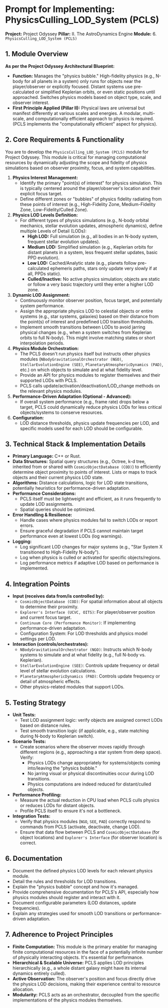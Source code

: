 # Prompt for Implementing: PhysicsCulling_LOD_System (PCLS)

**Project:** Project Odyssey
**Pillar:** II. The AstroDynamics Engine
**Module:** 6. `PhysicsCulling_LOD_System (PCLS)`

## 1. Module Overview

**As per the Project Odyssey Architectural Blueprint:**

* **Function:** Manages the "physics bubble." High-fidelity physics (e.g., N-body for all planets in a system) only runs for objects near the player/observer or explicitly focused. Distant systems use pre-calculated or simplified Keplerian orbits, or even static positions until approached. Switches physics models based on object type, scale, and observer interest.
* **First Principle Applied (Pillar II):** Physical laws are universal but manifest differently at various scales and energies. A modular, multi-scale, and computationally efficient approach to physics is required. (PCLS implements the "computationally efficient" aspect for physics).

## 2. Core Requirements & Functionality

You are to develop the `PhysicsCulling_LOD_System (PCLS)` module for Project Odyssey. This module is critical for managing computational resources by dynamically adjusting the scope and fidelity of physics simulations based on observer proximity, focus, and system capabilities.

1.  **Physics Interest Management:**
    * Identify the primary "point(s) of interest" for physics simulation. This is typically centered around the player/observer's location and their explicit focus target.
    * Define different zones or "bubbles" of physics fidelity radiating from these points of interest (e.g., High-Fidelity Zone, Medium-Fidelity Zone, Low-Fidelity/Culled Zone).
2.  **Physics LOD Levels Definition:**
    * For different types of physics simulations (e.g., N-body orbital mechanics, stellar evolution updates, atmospheric dynamics), define multiple Levels of Detail (LODs):
        * **High LOD:** Full simulation (e.g., all bodies in an N-body system, frequent stellar evolution updates).
        * **Medium LOD:** Simplified simulation (e.g., Keplerian orbits for distant planets in a system, less frequent stellar updates, basic PPD evolution).
        * **Low LOD:** Cached/Analytic state (e.g., planets follow pre-calculated ephemeris paths, stars only update very slowly if at all, PPDs static).
        * **Culled/Inactive:** No active physics simulation; objects are static or follow a very basic trajectory until they enter a higher LOD zone.
3.  **Dynamic LOD Assignment:**
    * Continuously monitor observer position, focus target, and potentially system performance.
    * Assign the appropriate physics LOD to celestial objects or entire systems (e.g., star systems, galaxies) based on their distance from the point(s) of interest and predefined LOD transition thresholds.
    * Implement smooth transitions between LODs to avoid jarring physical changes (e.g., when a system switches from Keplerian orbits to full N-body). This might involve matching states or short interpolation periods.
4.  **Physics Module Orchestration:**
    * The PCLS doesn't run physics itself but instructs other physics modules (`NBodyGravitationalOrchestrator (NGO)`, `StellarEvolutionEngine (SEE)`, `PlanetaryAtmosphericDynamics (PAD)`, etc.) on which objects to simulate and at what fidelity level.
    * Provide an API for physics modules to register themselves and their supported LODs with PCLS.
    * PCLS calls update/activation/deactivation/LOD_change methods on the relevant physics modules.
5.  **Performance-Driven Adaptation (Optional - Advanced):**
    * If overall system performance (e.g., frame rate) drops below a target, PCLS could dynamically reduce physics LODs for less critical objects/systems to conserve resources.
6.  **Configuration:**
    * LOD distance thresholds, physics update frequencies per LOD, and specific models used for each LOD should be configurable.

## 3. Technical Stack & Implementation Details

* **Primary Language:** C++ or Rust.
* **Data Structures:** Spatial query structures (e.g., Octree, k-d tree, inherited from or shared with `CosmicObjectDatabase (COD)`) to efficiently determine object proximity to points of interest. Lists or maps to track objects and their current physics LOD state.
* **Algorithms:** Distance calculations, logic for LOD state transitions, potentially heuristics for performance-driven adaptation.
* **Performance Considerations:**
    * PCLS itself must be lightweight and efficient, as it runs frequently to update LOD assignments.
    * Spatial queries should be optimized.
* **Error Handling & Resilience:**
    * Handle cases where physics modules fail to switch LODs or report errors.
    * Ensure graceful degradation if PCLS cannot maintain target performance even at lowest LODs (log warnings).
* **Logging:**
    * Log significant LOD changes for major systems (e.g., "Star System X transitioned to High-Fidelity N-body").
    * Log when physics is culled or activated for specific objects/regions.
    * Log performance metrics if adaptive LOD based on performance is implemented.

## 4. Integration Points

* **Input (receives data from/is controlled by):**
    * `CosmicObjectDatabase (COD)`: For spatial information about all objects to determine their proximity.
    * `Explorer's Interface (UCVC, OITS)`: For player/observer position and current focus target.
    * `Continuum Core (Performance Monitor)`: If implementing performance-driven adaptation.
    * Configuration System: For LOD thresholds and physics model settings per LOD.
* **Interaction (controls/orchestrates):**
    * `NBodyGravitationalOrchestrator (NGO)`: Instructs which N-body systems to simulate and at what fidelity (e.g., full N-body vs. Keplerian).
    * `StellarEvolutionEngine (SEE)`: Controls update frequency or detail level of stellar evolution calculations.
    * `PlanetaryAtmosphericDynamics (PAD)`: Controls update frequency or detail of atmospheric effects.
    * Other physics-related modules that support LODs.

## 5. Testing Strategy

* **Unit Tests:**
    * Test LOD assignment logic: verify objects are assigned correct LODs based on distance rules.
    * Test smooth transition logic (if applicable, e.g., state matching during N-body to Keplerian switch).
* **Scenario Tests:**
    * Create scenarios where the observer moves rapidly through different regions (e.g., approaching a star system from deep space). Verify:
        * Physics LODs change appropriately for systems/objects coming into/leaving the "physics bubble."
        * No jarring visual or physical discontinuities occur during LOD transitions.
        * Physics computations are indeed reduced for distant/culled objects.
* **Performance Profiling:**
    * Measure the actual reduction in CPU load when PCLS culls physics or reduces LODs for distant objects.
    * Profile PCLS itself to ensure it's not a bottleneck.
* **Integration Tests:**
    * Verify that physics modules (`NGO`, `SEE`, `PAD`) correctly respond to commands from PCLS (activate, deactivate, change LOD).
    * Ensure that data flow between PCLS and `CosmicObjectDatabase` (for object locations) and `Explorer's Interface` (for observer location) is correct.

## 6. Documentation

* Document the defined physics LOD levels for each relevant physics module.
* Detail the rules and thresholds for LOD transitions.
* Explain the "physics bubble" concept and how it's managed.
* Provide comprehensive documentation for PCLS's API, especially how physics modules should register and interact with it.
* Document configurable parameters (LOD distances, update frequencies).
* Explain any strategies used for smooth LOD transitions or performance-driven adaptation.

## 7. Adherence to Project Principles

* **Finite Computation:** This module is the primary enabler for managing finite computational resources in the face of a potentially infinite number of physically interacting objects. It's essential for performance.
* **Hierarchical & Scalable Universe:** PCLS applies LOD principles hierarchically (e.g., a whole distant galaxy might have its internal dynamics entirely culled).
* **Active Observation:** The observer's position and focus directly drive the physics LOD decisions, making their experience central to resource allocation.
* **Modularity:** PCLS acts as an orchestrator, decoupled from the specific implementations of the physics modules themselves.